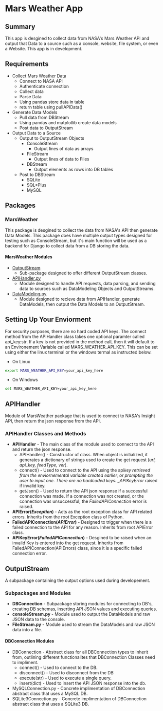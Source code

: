 # Mars Weather App

## Summary

This app is desgined to collect data from NASA's Mars Weather API and output that Data to a source such as a console, website, file system, or even a Website. This app is in development.

## Requirements

- Collect Mars Weather Data
  - Connect to NASA API
  - Authenticate connection
  - Collect data
  - Parse Data
  - Using pandas store data in table
  - return table using pullAPIData()
- Generate Data Models
  - Pull data from DBStream
  - Using pandas and matplotlib create data models
  - Post data to OutputStream
- Output Data to a Source
  - Output to OutputStream Objects
    - ConsoleStream
      - Output lines of data as arrays
    - FileStream
      - Output lines of data to Files
    - DBStream
      - Output elements as rows into DB tables
  - Post to DBStream
    - SQLite
    - SQL\*Plus
    - MySQL

## Packages

### MarsWeather

This package is desgined to collect the data from NASA's API then generate Data Models. This package does have multiple output types designed for testing such as ConsoleStream, but it's main function will be used as a backend for Django to collect data from a DB storing the data.

#### MarsWeather Modules

- [OutputStream](OutputStream)
  - Sub-package designed to offer different OutputStream classes.
- [APIHandler.py](APIHandler)
  - Module designed to handle API requests, data parsing, and sending data to sources such as DataModeling Objects and OutputStreams.
- [DataModeling.py](DataModeling.py)
  - Module designed to recieve data from APIHandler, generate DataModels, then output the Data Models to an OutputStream.

## Setting Up Your Enviorment

For security purposes, there are no hard coded API keys. The connect method from the APIHandler class takes one optional paramter called api_key:str. If a key is not provided in the method call, then it will default to an Environement Variable called MARS_WEATHER_API_KEY. This can be set using either the linux terminal or the windows termal as instructed below.

- On Linux

```bash
export MARS_WEATHER_API_KEY=your_api_key_here
```

- On Windows

```bash
set MARS_WEATHER_API_KEY=your_api_key_here
```

## APIHandler

Module of MarsWeather package that is used to connect to NASA's Insight API, then return the json response from the API.

### APIHandler Classes and Methods

- **APIHandler** - The main class of the module used to connect to the API and return the json response.
  - APIHandler() - Constructor of class. When object is initialized, it generates a dictionary of strings used to create the get request (_url, api_key, feedType, ver_).
  - connect() - Used to connect to the API using the api*key retrieved from the enviornemental variable created earlier, or prompting the user to input one. There are no hardcoded keys. \_APIKeyError* raised if invalid key.
  - getJson() - Used to return the API json response if a successful connection was made. If a connection was not created, or the connection was unsuccessful, the _FailedAPIConnection_ error is raised.
- **APIError(_Exception_)** - Acts as the root exception class for API related errors. Inherits from the root Exception class of Python.
- **FailedAPIConnection(_APIError_)** - Designed to trigger when there is a failed connection to the API for any reason. Inherits from root APIError class.
- **APIKeyError(_FailedAPIConnection_)** - Desgined to be raised when an invalid Key is entered into the get request. Inherits from FailedAPIConnection(APIErrors) class, since it is a specific failed connection error.

## OutputStream

A subpackage containing the output options used during developement.

### Subpackages and Modules

- **DBConnection** - Subpackage storing modules for connecting to DB's, creating DB schemas, inserting API JSON values and executing queries.
- **consoleStream.py** - Module used to output the DataModels and raw JSON data to the console.
- **FileStream.py** - Module used to stream the DataModels and raw JSON data into a file.

#### DBConnection Modules

- DBConnection - Abstract class for all DBConnection types to inherit from, outlining different functionalites that DBConnection Classes need to impliment.
  - connect() - Used to connect to the DB.
  - disconnect() - Used to disconnect from the DB
  - execute(str) - Used to execute a single query.
  - insert(dict) - Used to insert the API JSON response into the db.
- MySQLConnection.py - Concrete implimentation of DBConnection abstract class that uses a MySQL DB.
- SQLite3Connection.py - Concrete implimentation of DBConnection abstract class that uses a SQLite3 DB.
